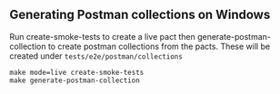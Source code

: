 ## Generating Postman collections on Windows

Run create-smoke-tests to create a live pact then generate-postman-collection to create postman collections from the pacts. These will be created under `tests/e2e/postman/collections`

```
make mode=live create-smoke-tests
make generate-postman-collection
```
